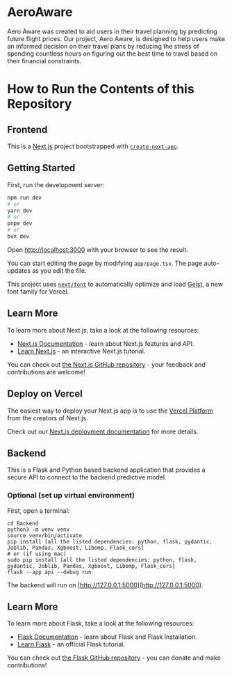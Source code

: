 # AeroAware
Aero Aware was created to aid users in their travel planning by predicting future flight prices. Our project, Aero Aware, is designed to help users make an informed decision on their travel plans by reducing the stress of spending countless hours on figuring out the best time to travel based on their financial constraints.

# How to Run the Contents of this Repository

## Frontend

This is a [Next.js](https://nextjs.org) project bootstrapped with [`create-next-app`](https://nextjs.org/docs/app/api-reference/cli/create-next-app).

## Getting Started

First, run the development server:

```bash
npm run dev
# or
yarn dev
# or
pnpm dev
# or
bun dev
```

Open [http://localhost:3000](http://localhost:3000) with your browser to see the result.

You can start editing the page by modifying `app/page.tsx`. The page auto-updates as you edit the file.

This project uses [`next/font`](https://nextjs.org/docs/app/building-your-application/optimizing/fonts) to automatically optimize and load [Geist](https://vercel.com/font), a new font family for Vercel.

## Learn More

To learn more about Next.js, take a look at the following resources:

- [Next.js Documentation](https://nextjs.org/docs) - learn about Next.js features and API.
- [Learn Next.js](https://nextjs.org/learn) - an interactive Next.js tutorial.

You can check out [the Next.js GitHub repository](https://github.com/vercel/next.js) - your feedback and contributions are welcome!

## Deploy on Vercel

The easiest way to deploy your Next.js app is to use the [Vercel Platform](https://vercel.com/new?utm_medium=default-template&filter=next.js&utm_source=create-next-app&utm_campaign=create-next-app-readme) from the creators of Next.js.

Check out our [Next.js deployment documentation](https://nextjs.org/docs/app/building-your-application/deploying) for more details.


## Backend

This is a Flask and Python based backend application that provides a secure API to connect to the backend predictive model. 

### Optional (set up virtual environment)

First, open a terminal:

```
cd Backend
python3 -m venv venv
source venv/bin/activate
pip install [all the listed dependencies: python, flask, pydantic, Joblib, Pandas, Xgboost, Libomp, Flask_cors]
# or (if using mac)
sudo pip install [all the listed dependencies: python, flask, pydantic, Joblib, Pandas, Xgboost, Libomp, Flask_cors]
flask --app api --debug run
```

The backend will run on [http://127.0.0.1:5000](http://127.0.0.1:5000).

## Learn More

To learn more about Flask, take a look at the following resources:

- [Flask Documentation](https://flask.palletsprojects.com/en/stable/#) - learn about Flask and Flask Installation.
- [Learn Flask](https://flask.palletsprojects.com/en/stable/tutorial/) - an official Flask tutorial.

You can check out [the Flask GitHub repository](https://github.com/pallets/flask) - you can donate and make contributions!
